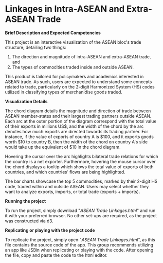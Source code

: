 # Linkages in Intra-ASEAN and Extra-ASEAN Trade

**Brief Description and Expected Competencies**

This project is an interactive visualization of the ASEAN bloc's trade structure, detailing two things:

1. The direction and magnitude of intra-ASEAN and extra-ASEAN trade, and 
2. The types of commodities traded inside and outside ASEAN.

This product is tailored for policymakers and academics interested in ASEAN trade. As such, users are expected to understand some concepts related to trade, particularly on the 2-digit Harmonized System (HS) codes utilized in classifying types of merchanidise goods traded.

**Visualization Details**

The chord diagram details the magnitude and direction of trade between ASEAN member-states and their largest trading partners outside ASEAN. Each arc at the outer portion of the diagram correspond with the total value of their exports in millions US$, and the width of the chord by the arc denotes how much exports are directed towards its trading partner. For instance, if the value of exports of country A is $100, and it exports goods worth $10 to country B, then the width of the chord on country A's side would take up the equivalent of $10 in the chord diagram.

Hovering the cursor over the arc highlights bilateral trade relations for which the country is a net exporter. Furthermore, hovering the mouse cursor over the chord displays a tooltip which shows the total value of exports of both countries, and which countries' flows are being highlighted. 

The bar charts showcase the top 5 commodities, marked by their 2-digit HS code, traded within and outside ASEAN. Users may select whether they want to analyze exports, imports, or total trade (exports + imports). 

**Running the project**

To run the project, simply download "*ASEAN Trade Linkages.html*"  and run it with your preferred browser. No other set-ups are required, as the project was constructed via d3.

**Replicating or playing with the project code**

To replicate the project, simply open "*ASEAN Trade Linkages.html*", as this file contains the source code of the app. This group recommends utilizing an app like JSBin when replicating or playing with the code. After opening the file, copy and paste the code to the html editor. 
